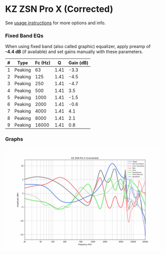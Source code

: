 # KZ ZSN Pro X (Corrected)
See [usage instructions](https://github.com/jaakkopasanen/AutoEq#usage) for more options and info.

### Fixed Band EQs
When using fixed band (also called graphic) equalizer, apply preamp of **-4.4 dB** (if available) and set gains manually with these parameters.

|   # | Type    |   Fc (Hz) |    Q |   Gain (dB) |
|-----|---------|-----------|------|-------------|
|   1 | Peaking |        63 | 1.41 |        -3.3 |
|   2 | Peaking |       125 | 1.41 |        -4.5 |
|   3 | Peaking |       250 | 1.41 |        -4.7 |
|   4 | Peaking |       500 | 1.41 |         3.5 |
|   5 | Peaking |      1000 | 1.41 |        -1.5 |
|   6 | Peaking |      2000 | 1.41 |        -0.6 |
|   7 | Peaking |      4000 | 1.41 |         4.1 |
|   8 | Peaking |      8000 | 1.41 |         2.1 |
|   9 | Peaking |     16000 | 1.41 |         0.8 |

### Graphs
![](./KZ%20ZSN%20Pro%20X%20(Corrected).png)
